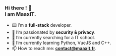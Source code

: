 ### Hi there ! 👋 <br>I am **MaaxIT**.

- ⌨️ I’m a **full-stack** developer.
- 🔐 I’m passionated by **security & privacy**.
- 🔭 I’m currently searching for a IT school.
- 🌱 I’m currently learning Python, VueJS and C++.
- 📫 How to reach me: **contact@maaxit.fr**.
